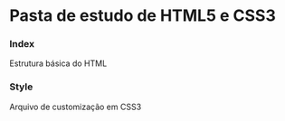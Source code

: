 # Pasta de estudo de HTML5 e CSS3

### Index
Estrutura básica do HTML

### Style

Arquivo de customização em CSS3 



